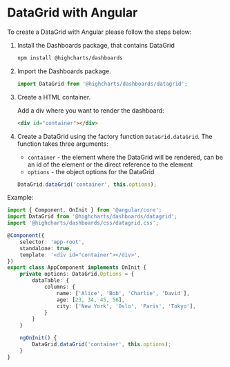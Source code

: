DataGrid with Angular
===

To create a DataGrid with Angular please follow the steps below: <br>

1. Install the Dashboards package, that contains DataGrid

    ```bash
    npm install @highcharts/dashboards
    ```

2. Import the Dashboards package.

    ```ts
    import DataGrid from '@highcharts/dashboards/datagrid';
    ```

3. Create a HTML container.  

    Add a div where you want to render the dashboard:
    ```html
    <div id="container"></div>
    ```

4. Create a DataGrid using the factory function `DataGrid.dataGrid`. The function takes three arguments:
    - `container` - the element where the DataGrid will be rendered, can be an id of the element or the direct reference to the element
    - `options` - the object options for the DataGrid

    ```ts
    DataGrid.dataGrid('container', this.options);
    ```


Example:
```ts
import { Component, OnInit } from '@angular/core';
import DataGrid from '@highcharts/dashboards/datagrid';
import '@highcharts/dashboards/css/datagrid.css';

@Component({
    selector: 'app-root',
    standalone: true,
    template: '<div id="container"></div>',
})
export class AppComponent implements OnInit {
    private options: DataGrid.Options = {
        dataTable: {
            columns: {
                name: ['Alice', 'Bob', 'Charlie', 'David'],
                age: [23, 34, 45, 56],
                city: ['New York', 'Oslo', 'Paris', 'Tokyo'],
            }
        }
    }

    ngOnInit() {
        DataGrid.dataGrid('container', this.options);
    }
}
```

